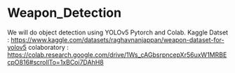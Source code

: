 # Weapon_Detection
We will do object detection using YOLOv5 Pytorch and Colab.
Kaggle Datset : https://www.kaggle.com/datasets/raghavnanjappan/weapon-dataset-for-yolov5
colaboratory : https://colab.research.google.com/drive/1Ws_cAGbsrpncepXr56uxW1MRBEcpO816#scrollTo=1xBCoi7DAhH8

